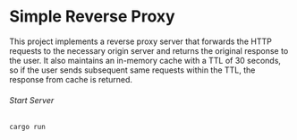# Simple Reverse Proxy

This project implements a reverse proxy server that forwards the HTTP requests to the
necessary origin server and returns the original response to the user. It also maintains
an in-memory cache with a TTL of 30 seconds, so if the user sends subsequent same requests
within the TTL, the response from cache is returned.

###### Start Server

```
cargo run
```